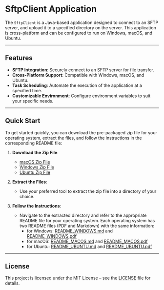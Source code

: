 # SftpClient Application

The `SftpClient` is a Java-based application designed to connect to an SFTP server, and upload it to a specified directory on the server. This application is cross-platform and can be configured to run on Windows, macOS, and Ubuntu.

---

## Features

- **SFTP Integration**: Securely connect to an SFTP server for file transfer.
- **Cross-Platform Support**: Compatible with Windows, macOS, and Ubuntu.
- **Task Scheduling**: Automate the execution of the application at a specified time.
- **Customizable Environment**: Configure environment variables to suit your specific needs.

---

## Quick Start

To get started quickly, you can download the pre-packaged zip file for your operating system, extract the files, and follow the instructions in the corresponding README file:

1. **Download the Zip File**:
    - [macOS Zip File](https://github.com/valphi/SFTP-Uploader/raw/refs/heads/main/archive_macos.zip)
    - [Windows Zip File](https://github.com/valphi/SFTP-Uploader/raw/refs/heads/main/archive_windows.zip)
    - [Ubuntu Zip File](https://github.com/valphi/SFTP-Uploader/raw/refs/heads/main/archive_ubuntu.zip)

2. **Extract the Files**:
    - Use your preferred tool to extract the zip file into a directory of your choice.

3. **Follow the Instructions**:
   - Navigate to the extracted directory and refer to the appropriate README file for your operating system. Each operating system has two README files (PDF and Markdown) with the same information:
      - for Windows: [README_WINDOWS.md](https://github.com/valphi/SFTP-Uploader/blob/main/README_WINDOWS.md) and [README_WINDOWS.pdf](https://github.com/valphi/SFTP-Uploader/blob/main/pdf-readme/README_WINDOWS.pdf)
      - for macOS: [README_MACOS.md](https://github.com/valphi/SFTP-Uploader/blob/main/README_MACOS.md) and [README_MACOS.pdf](https://github.com/valphi/SFTP-Uploader/blob/main/pdf-readme/README_MACOS.pdf)
      - for Ubuntu: [README_UBUNTU.md](https://github.com/valphi/SFTP-Uploader/blob/main/README_UBUNTU.md) and [README_UBUNTU.pdf](https://github.com/valphi/SFTP-Uploader/blob/main/pdf-readme/README_UBUNTU.pdf)

---

## License

This project is licensed under the MIT License – see the [LICENSE](https://github.com/valphi/SFTP-Uploader/blob/main/LICENSE) file for details.